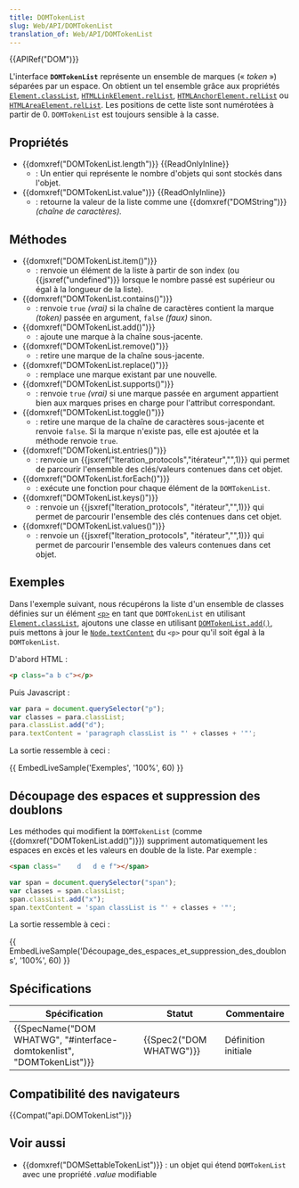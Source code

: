 ```yaml
---
title: DOMTokenList
slug: Web/API/DOMTokenList
translation_of: Web/API/DOMTokenList
---
```

{{APIRef("DOM")}}

L'interface **`DOMTokenList`** représente un ensemble de marques («&nbsp;<i lang="en">token</i>&nbsp;») séparées par un espace. On obtient un tel ensemble grâce aux propriétés [`Element.classList`](/fr/docs/Web/API/Element/classList), [`HTMLLinkElement.relList`](/fr/docs/Web/API/HTMLLinkElement/relList), [`HTMLAnchorElement.relList`](/fr/docs/Web/API/HTMLAnchorElement/relList) ou [`HTMLAreaElement.relList`](/fr/docs/Web/API/HTMLAreaElement/relList). Les positions de cette liste sont numérotées à partir de 0. `DOMTokenList` est toujours sensible à la casse.

## Propriétés

- {{domxref("DOMTokenList.length")}} {{ReadOnlyInline}}
  - : Un entier qui représente le nombre d'objets qui sont stockés dans l'objet.
- {{domxref("DOMTokenList.value")}} {{ReadOnlyInline}}
  - : retourne la valeur de la liste comme une {{domxref("DOMString")}}  _(chaîne de caractères)._

## Méthodes

- {{domxref("DOMTokenList.item()")}}
  - : renvoie un élément de la liste à partir de son index (ou {{jsxref("undefined")}} lorsque le nombre passé est supérieur ou égal à la longueur de la liste).
- {{domxref("DOMTokenList.contains()")}}
  - : renvoie `true` _(vrai)_ si la chaîne de caractères contient la marque _(token)_ passée en argument, `false` _(faux)_ sinon.
- {{domxref("DOMTokenList.add()")}}
  - : ajoute une marque à la chaîne sous-jacente.
- {{domxref("DOMTokenList.remove()")}}
  - : retire une marque de la chaîne sous-jacente.
- {{domxref("DOMTokenList.replace()")}}
  - : remplace une marque existant par une nouvelle.
- {{domxref("DOMTokenList.supports()")}}
  - : renvoie `true` _(vrai)_ si une marque passée en argument appartient bien aux marques prises en charge pour l'attribut correspondant.
- {{domxref("DOMTokenList.toggle()")}}
  - : retire une marque de la chaîne de caractères sous-jacente et renvoie `false`. Si la marque n'existe pas, elle est ajoutée et la méthode renvoie `true`.
- {{domxref("DOMTokenList.entries()")}}
  - : renvoie un {{jsxref("Iteration_protocols","itérateur","",1)}} qui permet de parcourir l'ensemble des clés/valeurs contenues dans cet objet.
- {{domxref("DOMTokenList.forEach()")}}
  - : exécute une fonction pour chaque élément de la `DOMTokenList`.
- {{domxref("DOMTokenList.keys()")}}
  - : renvoie un {{jsxref("Iteration_protocols", "itérateur","",1)}} qui permet de parcourir l'ensemble des clés contenues dans cet objet.
- {{domxref("DOMTokenList.values()")}}
  - : renvoie un {{jsxref("Iteration_protocols", "itérateur","",1)}} qui permet de parcourir l'ensemble des valeurs contenues dans cet objet.

## Exemples

Dans l'exemple suivant, nous récupérons la liste d'un ensemble de classes définies sur un élément [`<p>`](/fr/docs/Web/HTML/Element/p) en tant que `DOMTokenList` en utilisant [`Element.classList`](/fr/docs/Web/API/Element/classList), ajoutons une classe en utilisant [`DOMTokenList.add()`](/fr/docs/Web/API/DOMTokenList/add), puis mettons à jour le [`Node.textContent`](/fr/docs/Web/API/Node/textContent) du `<p>` pour qu'il soit égal à la `DOMTokenList`.

D'abord HTML :

```html
<p class="a b c"></p>
```

Puis Javascript :

```js
var para = document.querySelector("p");
var classes = para.classList;
para.classList.add("d");
para.textContent = 'paragraph classList is "' + classes + '"';
```

La sortie ressemble à ceci :

{{ EmbedLiveSample('Exemples', '100%', 60) }}

## Découpage des espaces et suppression des doublons

Les méthodes qui modifient la `DOMTokenList` (comme {{domxref("DOMTokenList.add()")}}) suppriment automatiquement les espaces en excès et les valeurs en double de la liste. Par exemple :

```html
<span class="    d   d e f"></span>
```

```js
var span = document.querySelector("span");
var classes = span.classList;
span.classList.add("x");
span.textContent = 'span classList is "' + classes + '"';
```

La sortie ressemble à ceci :

{{ EmbedLiveSample('Découpage_des_espaces_et_suppression_des_doublons', '100%', 60) }}

## Spécifications

| Spécification                                                                                | Statut                           | Commentaire         |
| -------------------------------------------------------------------------------------------- | -------------------------------- | ------------------- |
| {{SpecName("DOM WHATWG", "#interface-domtokenlist", "DOMTokenList")}} | {{Spec2("DOM WHATWG")}} | Définition initiale |

## Compatibilité des navigateurs

{{Compat("api.DOMTokenList")}}

## Voir aussi

- {{domxref("DOMSettableTokenList")}} : un objet qui étend `DOMTokenList` avec une propriété _.value_ modifiable
